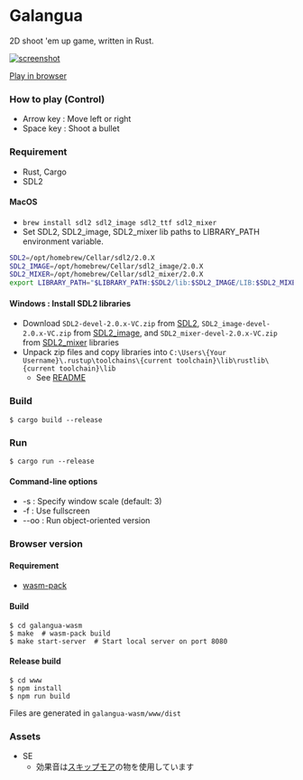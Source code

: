 Galangua
========

2D shoot 'em up game, written in Rust.

[![screenshot](ss.png)](https://tyfkda.github.io/galangua/)

[Play in browser](https://tyfkda.github.io/galangua/)

### How to play (Control)

  * Arrow key : Move left or right
  * Space key : Shoot a bullet


### Requirement

  * Rust, Cargo
  * SDL2

#### MacOS

  * `brew install sdl2 sdl2_image sdl2_ttf sdl2_mixer`
  * Set SDL2, SDL2_image, SDL2_mixer lib paths to LIBRARY_PATH environment variable.

```bash
SDL2=/opt/homebrew/Cellar/sdl2/2.0.X
SDL2_IMAGE=/opt/homebrew/Cellar/sdl2_image/2.0.X
SDL2_MIXER=/opt/homebrew/Cellar/sdl2_mixer/2.0.X
export LIBRARY_PATH="$LIBRARY_PATH:$SDL2/lib:$SDL2_IMAGE/LIB:$SDL2_MIXER/lib"
```

#### Windows : Install SDL2 libraries

  * Download `SDL2-devel-2.0.x-VC.zip` from [SDL2](https://www.libsdl.org/),
    `SDL2_image-devel-2.0.x-VC.zip` from [SDL2_image](https://www.libsdl.org/projects/SDL_image/),
    and `SDL2_mixer-devel-2.0.x-VC.zip` from [SDL2_mixer](https://www.libsdl.org/projects/SDL_mixer/) libraries
  * Unpack zip files and copy libraries into `C:\Users\{Your Username}\.rustup\toolchains\{current toolchain}\lib\rustlib\{current toolchain}\lib`
    * See [README](https://github.com/Rust-SDL2/rust-sdl2#windows-msvc)

### Build

    $ cargo build --release

### Run

    $ cargo run --release

#### Command-line options

  * -s <scale> : Specify window scale (default: 3)
  * -f         : Use fullscreen
  * --oo       : Run object-oriented version


### Browser version

#### Requirement

  * [wasm-pack](https://rustwasm.github.io/wasm-pack/)

#### Build

    $ cd galangua-wasm
    $ make  # wasm-pack build
    $ make start-server  # Start local server on port 8080

#### Release build

    $ cd www
    $ npm install
    $ npm run build

Files are generated in `galangua-wasm/www/dist`


### Assets

  * SE
    * 効果音は[スキップモア](https://www.skipmore.com/)の物を使用しています
